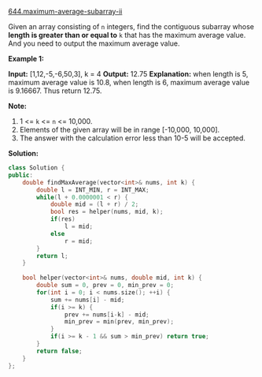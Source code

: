 [644.maximum-average-subarray-ii](https://leetcode.com/problems/maximum-average-subarray-ii/)  

Given an array consisting of `n` integers, find the contiguous subarray whose **length is greater than or equal to** `k` that has the maximum average value. And you need to output the maximum average value.

**Example 1:**  

**Input:** \[1,12,-5,-6,50,3\], k = 4
**Output:** 12.75
**Explanation:**
when length is 5, maximum average value is 10.8,
when length is 6, maximum average value is 9.16667.
Thus return 12.75.

**Note:**  

1.  1 <= `k` <= `n` <= 10,000.
2.  Elements of the given array will be in range \[-10,000, 10,000\].
3.  The answer with the calculation error less than 10\-5 will be accepted.  



**Solution:**  

```cpp
class Solution {
public:
    double findMaxAverage(vector<int>& nums, int k) {
        double l = INT_MIN, r = INT_MAX;
        while(l + 0.0000001 < r) {
            double mid = (l + r) / 2;
            bool res = helper(nums, mid, k);
            if(res) 
                l = mid;
            else
                r = mid;
        }
        return l;
    }
    
    bool helper(vector<int>& nums, double mid, int k) {
        double sum = 0, prev = 0, min_prev = 0;
        for(int i = 0; i < nums.size(); ++i) {
            sum += nums[i] - mid;
            if(i >= k) {
                prev += nums[i-k] - mid;
                min_prev = min(prev, min_prev);
            }
            if(i >= k - 1 && sum > min_prev) return true;
        }
        return false;
    }
};
```
      